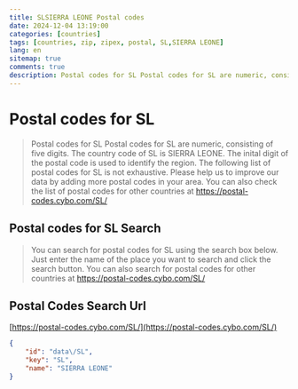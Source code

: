 ```yaml
---
title: SLSIERRA LEONE Postal codes 
date: 2024-12-04 13:19:00
categories: [countries]
tags: [countries, zip, zipex, postal, SL,SIERRA LEONE]
lang: en
sitemap: true
comments: true
description: Postal codes for SL Postal codes for SL are numeric, consisting of five digits. The country code of SL is SIERRA LEONE. The inital digit of the postal code is used to identify the region. The following list of postal codes for SL is not exhaustive. Please help us to improve our data by adding more postal codes in your area. You can also check the list of postal codes for other countries at https://postal-codes.cybo.com/SL/
---
```


# Postal codes for SL
> Postal codes for SL Postal codes for SL are numeric, consisting of five digits. The country code of SL is SIERRA LEONE. The inital digit of the postal code is used to identify the region. The following list of postal codes for SL is not exhaustive. Please help us to improve our data by adding more postal codes in your area. You can also check the list of postal codes for other countries at https://postal-codes.cybo.com/SL/

## Postal codes for SL Search 
> You can search for postal codes for SL using the search box below. Just enter the name of the place you want to search and click the search button. You can also search for postal codes for other countries at https://postal-codes.cybo.com/SL/

## Postal Codes Search Url

[https://postal-codes.cybo.com/SL/](https://postal-codes.cybo.com/SL/)
```json
{
    "id": "data\/SL",
    "key": "SL",
    "name": "SIERRA LEONE"
}
```
